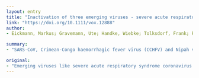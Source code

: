 ```yaml
---
layout: entry
title: "Inactivation of three emerging viruses - severe acute respiratory syndrome coronavirus, Crimean-Congo haemorrhagic fever virus and Nipah virus - in platelet concentrates by ultraviolet C light and in plasma by methylene blue plus visible light"
link: "https://doi.org/10.1111/vox.12888"
author:
- Eickmann, Markus; Gravemann, Ute; Handke, Wiebke; Tolksdorf, Frank; Reichenberg, Stefan; Mueller, Thomas H.; Seltsam, Axel

summary:
- "SARS-CoV, Crimean-Congo haemorrhagic fever virus (CCHFV) and Nipah virus (NiV) have been identified to pose a potential threat to transfusion safety. The ability of the THERAFLEX UV-Platelets and the MB-Plasma pathogen inactivation systems to inactivate these viruses in platelet concentrates and plasma was investigated."

original:
- "Emerging viruses like severe acute respiratory syndrome coronavirus (SARS-CoV), Crimean-Congo haemorrhagic fever virus (CCHFV) and Nipah virus (NiV) have been identified to pose a potential threat to transfusion safety. In this study, the ability of the THERAFLEX UV-Platelets and THERAFLEX MB-Plasma pathogen inactivation systems to inactivate these viruses in platelet concentrates and plasma, respectively, was investigated. Materials and methods Blood products were spiked with SARS-CoV, CCHFV or NiV, and then treated with increasing doses of UVC light (THERAFLEX UV-Platelets) or with methylene blue (MB) plus increasing doses of visible light (MB/light; THERAFLEX MB-Plasma). Samples were taken before and after treatment with each illumination dose and tested for residual infectivity. Results Treatment with half to three-fourths of the full UVC dose (0 center dot 2 J/cm(2)) reduced the infectivity of SARS-CoV (>= 3 center dot 4 log), CCHFV (>= 2 center dot 2 log) and NiV (>= 4 center dot 3 log) to the limit of detection (LOD) in platelet concentrates, and treatment with MB and a fourth of the full light dose (120 J/cm(2)) decreased that of SARS-CoV (>= 3 center dot 1 log), CCHFV (>= 3 center dot 2 log) and NiV (>= 2 center dot 7 log) to the LOD in plasma. Conclusion Our study demonstrates that both THERAFLEX UV-Platelets (UVC) and THERAFLEX MB-Plasma (MB/light) effectively reduce the infectivity of SARS-CoV, CCHFV and NiV in platelet concentrates and plasma, respectively."
---
```


